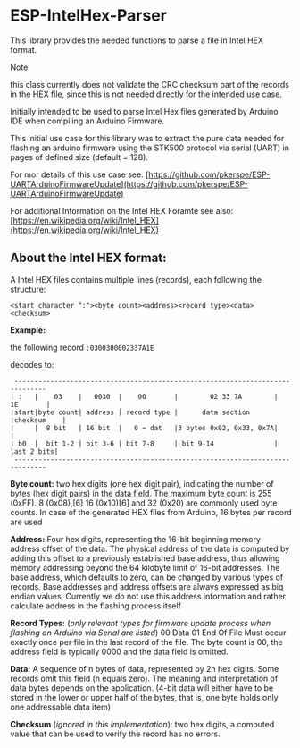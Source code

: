 # ESP-IntelHex-Parser
 This library provides the needed functions to parse a file in Intel HEX format.

> [!NOTE]
> this class currently does not validate the CRC checksum part of the records in the HEX file, since this is not needed directly for the intended use case.
 
 Initially intended to be used to parse Intel Hex files generated by Arduino IDE when compiling an Arduino Firmware.
 
 This initial use case for this library was to extract the pure data needed for flashing an arduino firmware using the STK500 protocol via serial (UART) in pages of defined size (default = 128). 
 
 For mor details of this use case see: [https://github.com/pkerspe/ESP-UARTArduinoFirmwareUpdate](https://github.com/pkerspe/ESP-UARTArduinoFirmwareUpdate)
  
 For additional Information on the Intel HEX Foramte see also: [https://en.wikipedia.org/wiki/Intel_HEX](https://en.wikipedia.org/wiki/Intel_HEX)
  
 ## About the Intel HEX format:
 A Intel HEX files contains multiple lines (records), each following the structure:

 ```<start character ":"><byte count><address><record type><data><checksum>```
 
 **Example:**
 
 the following record
 ```:0300300002337A1E```
 
 decodes to:
 ```
  ------------------------------------------------------------------------------
 | :   |    03    |   0030  |    00       |        02 33 7A        |   1E       |
 |start|byte count| address | record type |      data section      |checksum    |
 |     |  8 bit   | 16 bit  |   0 = dat   |3 bytes 0x02, 0x33, 0x7A|            |
 | b0  |  bit 1-2 | bit 3-6 | bit 7-8     | bit 9-14               | last 2 bits|
  ------------------------------------------------------------------------------
 ```

**Byte count:** two hex digits (one hex digit pair), indicating the number of bytes (hex digit pairs) in the data field.
 The maximum byte count is 255 (0xFF). 8 (0x08),[6] 16 (0x10)[6] and 32 (0x20) are commonly used byte counts.
 In case of the generated HEX files from Arduino, 16 bytes per record are used
 
**Address:** 
 Four hex digits, representing the 16-bit beginning memory address offset of the data.
 The physical address of the data is computed by adding this offset to a previously established base address,
 thus allowing memory addressing beyond the 64 kilobyte limit of 16-bit addresses.
 The base address, which defaults to zero, can be changed by various types of records.
 Base addresses and address offsets are always expressed as big endian values.
 Currently we do not use this address information and rather calculate address in the flashing process itself
 
**Record Types:** (_only relevant types for firmware update process when flashing an Arduino via Serial are listed_)
    00	Data
    01	End Of File		Must occur exactly once per file in the last record of the file. The byte count is 00, the address field is typically 0000 and the data field is omitted.

**Data:** 
 A sequence of n bytes of data, represented by 2n hex digits.
 Some records omit this field (n equals zero). The meaning and interpretation of data bytes depends on the application.
 (4-bit data will either have to be stored in the lower or upper half of the bytes, that is, one byte holds only one addressable data item)

**Checksum** (_ignored in this implementation_): two hex digits, a computed value that can be used to verify the record has no errors.
